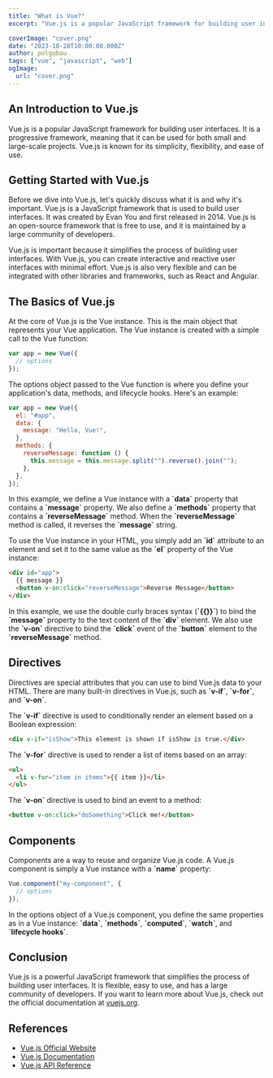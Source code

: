 ```yaml
---
title: "What is Vue?"
excerpt: "Vue.js is a popular JavaScript framework for building user interfaces. It is a progressive framework, meaning that it can be used for both small and large-scale projects."

coverImage: "cover.png"
date: "2023-10-28T10:00:00.000Z"
author: polgubau
tags: ["vue", "javascript", "web"]
ogImage:
  url: "cover.png"
---
```


## An Introduction to Vue.js

Vue.js is a popular JavaScript framework for building user interfaces. It is a progressive framework, meaning that it can be used for both small and large-scale projects. Vue.js is known for its simplicity, flexibility, and ease of use.

<!-- ![Vue cover, a thumbnail for the post](/assets/blog/posts/what-is-vue/cover.png "Vue cover") -->

## Getting Started with Vue.js

Before we dive into Vue.js, let's quickly discuss what it is and why it's important. Vue.js is a JavaScript framework that is used to build user interfaces. It was created by Evan You and first released in 2014. Vue.js is an open-source framework that is free to use, and it is maintained by a large community of developers.

Vue.js is important because it simplifies the process of building user interfaces. With Vue.js, you can create interactive and reactive user interfaces with minimal effort. Vue.js is also very flexible and can be integrated with other libraries and frameworks, such as React and Angular.

## The Basics of Vue.js

At the core of Vue.js is the Vue instance. This is the main object that represents your Vue application. The Vue instance is created with a simple call to the Vue function:

```javascript
var app = new Vue({
  // options
});
```

The options object passed to the Vue function is where you define your application's data, methods, and lifecycle hooks. Here's an example:

```javascript
var app = new Vue({
  el: "#app",
  data: {
    message: "Hello, Vue!",
  },
  methods: {
    reverseMessage: function () {
      this.message = this.message.split("").reverse().join("");
    },
  },
});
```

In this example, we define a Vue instance with a **\`data\`** property that contains a **\`message\`** property. We also define a **\`methods\`** property that contains a **\`reverseMessage\`** method. When the **\`reverseMessage\`** method is called, it reverses the **\`message\`** string.

To use the Vue instance in your HTML, you simply add an **\`id\`** attribute to an element and set it to the same value as the **\`el\`** property of the Vue instance:

```html
<div id="app">
  {{ message }}
  <button v-on:click="reverseMessage">Reverse Message</button>
</div>
```

In this example, we use the double curly braces syntax (**\`{{}}\`**) to bind the **\`message\`** property to the text content of the **\`div\`** element. We also use the **\`v-on\`** directive to bind the **\`click\`** event of the **\`button\`** element to the **\`reverseMessage\`** method.

## Directives

Directives are special attributes that you can use to bind Vue.js data to your HTML. There are many built-in directives in Vue.js, such as **\`v-if\`**, **\`v-for\`**, and **\`v-on\`**.

The **\`v-if\`** directive is used to conditionally render an element based on a Boolean expression:

```html
<div v-if="isShow">This element is shown if isShow is true.</div>
```

The **\`v-for\`** directive is used to render a list of items based on an array:

```html
<ul>
  <li v-for="item in items">{{ item }}</li>
</ul>
```

The **\`v-on\`** directive is used to bind an event to a method:

```html
<button v-on:click="doSomething">Click me!</button>
```

## Components

Components are a way to reuse and organize Vue.js code. A Vue.js component is simply a Vue instance with a **\`name\`** property:

```javascript
Vue.component("my-component", {
  // options
});
```

In the options object of a Vue.js component, you define the same properties as in a Vue instance: **\`data\`**, **\`methods\`**, **\`computed\`**, **\`watch\`**, and **\`lifecycle hooks\`**.

## Conclusion

Vue.js is a powerful JavaScript framework that simplifies the process of building user interfaces. It is flexible, easy to use, and has a large community of developers. If you want to learn more about Vue.js, check out the official documentation at [vuejs.org](https://vuejs.org/).

## References

- [Vue.js Official Website](https://vuejs.org/)
- [Vue.js Documentation](https://vuejs.org/v2/guide/)
- [Vue.js API Reference](https://vuejs.org/v2/api/)

